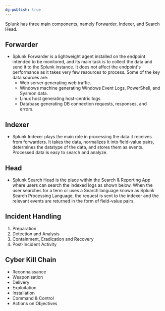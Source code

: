 ```yaml
---
dg-publish: true
---
```







Splunk has three main components, namely Forwarder, Indexer, and Search Head.

## Forwarder

- Splunk Forwarder is a lightweight agent installed on the endpoint intended to be monitored, and its main task is to collect the data and send it to the Splunk instance. It does not affect the endpoint's performance as it takes very few resources to process. Some of the key data sources are:
    - Web server generating web traffic.
    - Windows machine generating Windows Event Logs, PowerShell, and Sysmon data.
    - Linux host generating host-centric logs.
    - Database generating DB connection requests, responses, and errors.

## Indexer

- Splunk Indexer plays the main role in processing the data it receives from forwarders. It takes the data, normalizes it into field-value pairs, determines the datatype of the data, and stores them as events. Processed data is easy to search and analyze.

## Head

- Splunk Search Head is the place within the Search & Reporting App where users can search the indexed logs as shown below. When the user searches for a term or uses a Search language known as Splunk Search Processing Language, the request is sent to the indexer and the relevant events are returned in the form of field-value pairs.

## Incident Handling

1. Preparation
2. Detection and Analysis
3. Containment, Eradication and Recovery
4. Post-Incident Activity

## Cyber Kill Chain

- Reconnaissance
- Weaponisation
- Delivery
- Exploitation
- Installation
- Command & Control
- Actions on Objectives